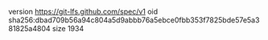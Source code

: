 version https://git-lfs.github.com/spec/v1
oid sha256:dbad709b56a94c804a5d9abbb76a5ebce0fbb353f7825bde57e5a381825a4804
size 1934
